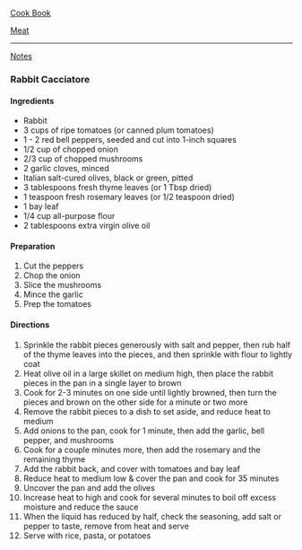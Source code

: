 [Cook Book](https://github.com/vmsmith/CookBook/blob/master/README.md)  

[Meat](https://github.com/vmsmith/CookBook/blob/master/meat.md)  

-----  

[Notes](https://github.com/vmsmith/CookBook/blob/master/notes.md)  

### Rabbit Cacciatore  

#### Ingredients  

* Rabbit  
* 3 cups of ripe tomatoes (or canned plum tomatoes)  
* 1 - 2 red bell peppers, seeded and cut into 1-inch squares  
* 1/2 cup of chopped onion   
* 2/3 cup of chopped mushrooms   
* 2 garlic cloves, minced   
* Italian salt-cured olives, black or green, pitted   
* 3 tablespoons fresh thyme leaves (or 1 Tbsp dried)   
* 1 teaspoon fresh rosemary leaves (or 1/2 teaspoon dried)   
* 1 bay leaf   
* 1/4 cup all-purpose flour   
* 2 tablespoons extra virgin olive oil   

#### Preparation  

1. Cut the peppers  
2. Chop the onion  
3. Slice the mushrooms  
4. Mince the garlic  
5. Prep the tomatoes  


#### Directions  

1. Sprinkle the rabbit pieces generously with salt and pepper, then rub half of the thyme leaves into the pieces, and then sprinkle with flour to lightly coat    
2. Heat olive oil in a large skillet on medium high, then place the rabbit pieces in the pan in a single layer to brown  
3. Cook for 2-3 minutes on one side until lightly browned, then turn the pieces and brown on the other side for a minute or two more   
4. Remove the rabbit pieces to a dish to set aside, and reduce heat to medium  
5. Add onions to the pan, cook for 1 minute, then add the garlic, bell pepper, and mushrooms  
6. Cook for a couple minutes more, then add the rosemary and the remaining thyme  
7. Add the rabbit back, and cover with tomatoes and bay leaf  
8. Reduce heat to medium low & cover the pan and cook for 35 minutes  
9. Uncover the pan and add the olives  
10. Increase heat to high and cook for several minutes to boil off excess moisture and reduce the sauce  
11. When the liquid has reduced by half, check the seasoning, add salt or pepper to taste, remove from heat and serve   
12. Serve with rice, pasta, or potatoes  

